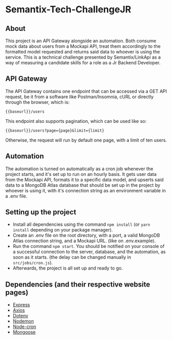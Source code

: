 # Semantix-Tech-ChallengeJR

## About

This project is an API Gateway alongside an automation. Both consume mock data about users from a Mockapi API, treat them accordingly to the formatted model requested 
and returns said data to whoever is using the service. This is a technical challenge presented by Semantix/LinkApi as a way of measuring a candidate skills for a role as a Jr Backend Developer.

## API Gateway
The API Gateway contains one endpoint that can be accessed via a GET API request, be it from a software like Postman/Insomnia, cURL or directly through the browser, which is:
```
{{baseurl}}/users
```
This endpoint also supports pagination, which can be used like so:
```
{{baseurl}}/users?page={page}&limit={limit}
```
Otherwise, the request will run by default one page, with a limit of ten users.

## Automation

The automation is turned on automatically as a cron job whenever the project starts, and it's set up to run on an hourly basis. It gets user data from the Mockapi API,
formats it to a specific data model, and upserts said data to a MongoDB Atlas database that should be set up in the project by whoever is using it, with it's
connection string as an environment variable in a .env file.

## Setting up the project

* Install all dependencies using the command `npm install` (or `yarn install` depending on your package manager).
* Create an .env file on the root directory, with a port, a valid MongoDB Atlas connection string, and a Mockapi URL. (like on .env.example).
* Run the command `npm start`. You should be notified on your console of a successful connection to the server, database, and the automation, as soon as it starts. (the delay can be changed manually in `src/jobs/cron.js`). 
* Afterwards, the project is all set up and ready to go.

## Dependencies (and their respective website pages)
* [Express](https://expressjs.com)
* [Axios](https://axios-http.com)
* [Dotenv](https://npmjs.com/package/dotenv)
* [Nodemon](https://nodemon.io/)
* [Node-cron](https://www.npmjs.com/package/node-cron)
* [Mongoose](https://mongoosejs.com/)


